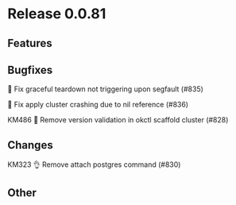 # Release 0.0.81

## Features

## Bugfixes

🐛 Fix graceful teardown not triggering upon segfault (#835)

🐛 Fix apply cluster crashing due to nil reference (#836)

KM486 🐛 Remove version validation in okctl scaffold cluster (#828)

## Changes

KM323 👌 Remove attach postgres command (#830)

## Other
